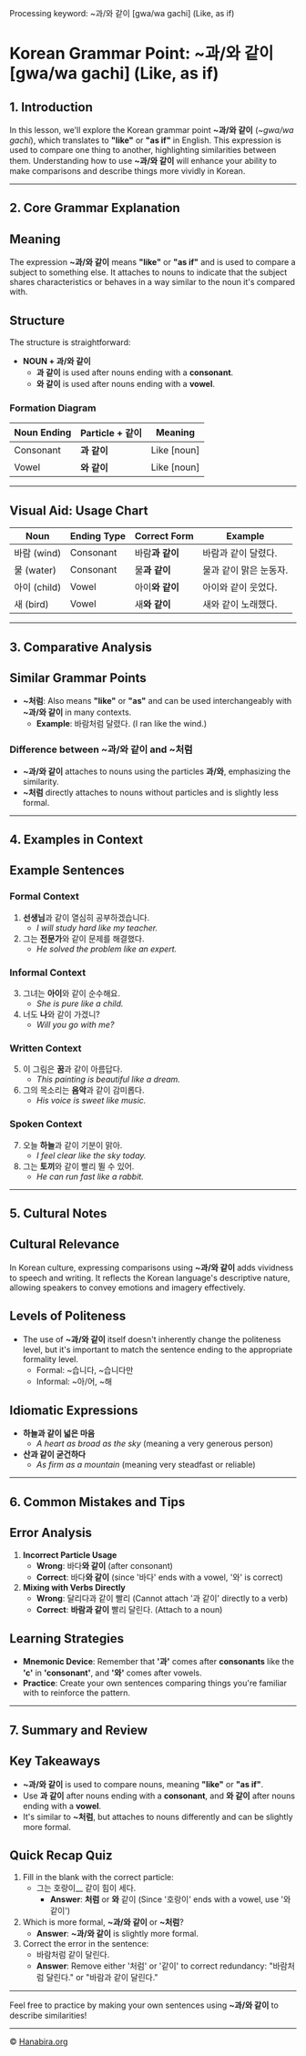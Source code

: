 Processing keyword: ~과/와 같이 [gwa/wa gachi] (Like, as if)
# Korean Grammar Point: ~과/와 같이 [gwa/wa gachi] (Like, as if)

## 1. Introduction
In this lesson, we'll explore the Korean grammar point **~과/와 같이** (*~gwa/wa gachi*), which translates to **"like"** or **"as if"** in English. This expression is used to compare one thing to another, highlighting similarities between them. Understanding how to use **~과/와 같이** will enhance your ability to make comparisons and describe things more vividly in Korean.

---
## 2. Core Grammar Explanation
## Meaning
The expression **~과/와 같이** means **"like"** or **"as if"** and is used to compare a subject to something else. It attaches to nouns to indicate that the subject shares characteristics or behaves in a way similar to the noun it's compared with.
## Structure
The structure is straightforward:
- **NOUN + 과/와 같이**
  - **과 같이** is used after nouns ending with a **consonant**.
  - **와 같이** is used after nouns ending with a **vowel**.
### Formation Diagram
| Noun Ending  | Particle + 같이 | Meaning          |
| ------------ | --------------- | ---------------- |
| Consonant    | **과 같이**     | Like [noun]      |
| Vowel        | **와 같이**     | Like [noun]      |
---
## Visual Aid: Usage Chart
| Noun       | Ending Type | Correct Form     | Example                    |
| ---------- | ----------- | ---------------- | -------------------------- |
| 바람 (wind) | Consonant   | 바람**과 같이** | 바람과 같이 달렸다.        |
| 물 (water)  | Consonant   | 물**과 같이**   | 물과 같이 맑은 눈동자.    |
| 아이 (child)| Vowel       | 아이**와 같이** | 아이와 같이 웃었다.        |
| 새 (bird)   | Vowel       | 새**와 같이**   | 새와 같이 노래했다.        |
---
## 3. Comparative Analysis
## Similar Grammar Points
- **~처럼**: Also means **"like"** or **"as"** and can be used interchangeably with **~과/와 같이** in many contexts.
  - **Example**: 바람처럼 달렸다. (I ran like the wind.)
### Difference between **~과/와 같이** and **~처럼**
- **~과/와 같이** attaches to nouns using the particles **과/와**, emphasizing the similarity.
- **~처럼** directly attaches to nouns without particles and is slightly less formal.
---
## 4. Examples in Context
## Example Sentences
### Formal Context
1. **선생님**과 같이 열심히 공부하겠습니다.
   - *I will study hard like my teacher.*
2. 그는 **전문가**와 같이 문제를 해결했다.
   - *He solved the problem like an expert.*
### Informal Context
3. 그녀는 **아이**와 같이 순수해요.
   - *She is pure like a child.*
4. 너도 **나**와 같이 가겠니?
   - *Will you go with me?*
### Written Context
5. 이 그림은 **꿈**과 같이 아름답다.
   - *This painting is beautiful like a dream.*
6. 그의 목소리는 **음악**과 같이 감미롭다.
   - *His voice is sweet like music.*
### Spoken Context
7. 오늘 **하늘**과 같이 기분이 맑아.
   - *I feel clear like the sky today.*
8. 그는 **토끼**와 같이 빨리 뛸 수 있어.
   - *He can run fast like a rabbit.*
---
## 5. Cultural Notes
## Cultural Relevance
In Korean culture, expressing comparisons using **~과/와 같이** adds vividness to speech and writing. It reflects the Korean language's descriptive nature, allowing speakers to convey emotions and imagery effectively.
## Levels of Politeness
- The use of **~과/와 같이** itself doesn't inherently change the politeness level, but it's important to match the sentence ending to the appropriate formality level.
  - Formal: ~습니다, ~습니다만
  - Informal: ~아/어, ~해
## Idiomatic Expressions
- **하늘과 같이 넓은 마음**
  - *A heart as broad as the sky* (meaning a very generous person)
- **산과 같이 굳건하다**
  - *As firm as a mountain* (meaning very steadfast or reliable)
---
## 6. Common Mistakes and Tips
## Error Analysis
1. **Incorrect Particle Usage**
   - **Wrong**: 바다**와 같이** (after consonant)
   - **Correct**: 바다**와 같이** (since '바다' ends with a vowel, '와' is correct)
2. **Mixing with Verbs Directly**
   - **Wrong**: 달리다과 같이 빨리 (Cannot attach '과 같이' directly to a verb)
   - **Correct**: **바람과 같이** 빨리 달린다. (Attach to a noun)
## Learning Strategies
- **Mnemonic Device**: Remember that **'과'** comes after **consonants** like the **'c'** in **'consonant'**, and **'와'** comes after vowels.
- **Practice**: Create your own sentences comparing things you're familiar with to reinforce the pattern.
---
## 7. Summary and Review
## Key Takeaways
- **~과/와 같이** is used to compare nouns, meaning **"like"** or **"as if"**.
- Use **과 같이** after nouns ending with a **consonant**, and **와 같이** after nouns ending with a **vowel**.
- It's similar to **~처럼**, but attaches to nouns differently and can be slightly more formal.
## Quick Recap Quiz
1. Fill in the blank with the correct particle:
   - 그는 호랑이__ 같이 힘이 세다.
     - **Answer**: **처럼** or **와** 같이 (Since '호랑이' ends with a vowel, use '와 같이')
2. Which is more formal, **~과/와 같이** or **~처럼**?
   - **Answer**: **~과/와 같이** is slightly more formal.
3. Correct the error in the sentence:
   - 바람처럼 같이 달린다.
   - **Answer**: Remove either '처럼' or '같이' to correct redundancy: "바람처럼 달린다." or "바람과 같이 달린다."
---
Feel free to practice by making your own sentences using **~과/와 같이** to describe similarities!

---
© [Hanabira.org](https://hanabira.org)
